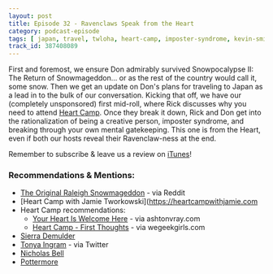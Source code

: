 ```yaml
---
layout: post
title: Episode 32 - Ravenclaws Speak from the Heart
category: podcast-episode
tags: [ japan, travel, twloha, heart-camp, imposter-syndrome, kevin-smith, slam-poetry, harry-potter ]
track_id: 387408089
---
```


First and foremost, we ensure Don admirably survived Snowpocalypse II: The Return of Snowmageddon... or as the rest of the country would call it, some snow.  Then we get an update on Don's plans for traveling to Japan as a lead in to the bulk of our conversation.  Kicking that off, we have our (completely unsponsored) first mid-roll, where Rick discusses why you need to attend [Heart Camp](heartcampwithjamie.com).  Once they break it down, Rick and Don get into the rationalization of being a creative person, imposter syndrome, and breaking through your own mental gatekeeping.  This one is from the Heart, even if both our hosts reveal their Ravenclaw-ness at the end.

Remember to subscribe & leave us a review on [iTunes](https://itunes.apple.com/us/podcast/the-rick-don-show/id1229942938)!

### Recommendations & Mentions:
- [The Original Raleigh Snowmageddon](https://www.reddit.com/r/pics/comments/5mdamy/never_forget_how_raleigh_nc_handled_25_of_snow/) - via Reddit
- [Heart Camp with Jamie Tworkowski](https://heartcampwithjamie.com
- Heart Camp recommendations:
  - [Your Heart Is Welcome Here](http://ashtonvray.com/the-blog/2018/1/20/heart-camp) - via ashtonvray.com
  - [Heart Camp - First Thoughts](https://wegeekgirls.com/2018/01/17/heart-camp-first-thoughts/) - via wegeekgirls.com
- [Sierra Demulder](http://www.sierrademulder.com/)
- [Tonya Ingram](https://twitter.com/TonyaSIngram) - via Twitter
- [Nicholas Bell](http://newriters.org/tas-nicholas-bell/)
- [Pottermore](https://www.pottermore.com/)
